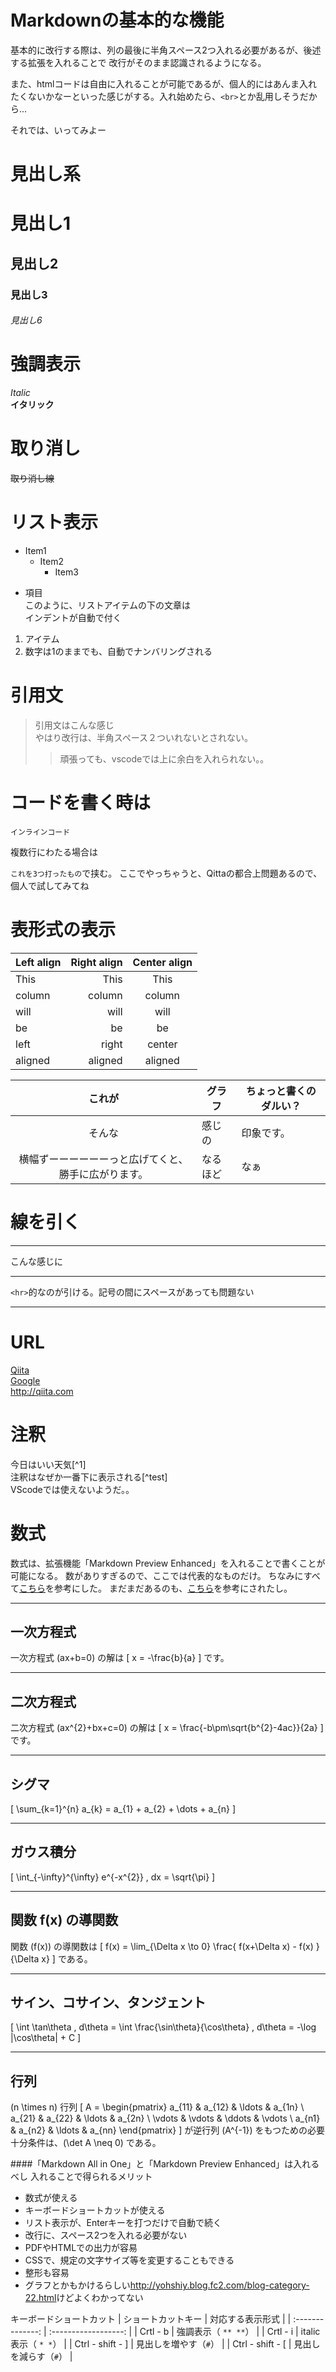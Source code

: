 # Markdownの基本的な機能
基本的に改行する際は、列の最後に半角スペース2つ入れる必要があるが、後述する拡張を入れることで
改行がそのまま認識されるようになる。

また、htmlコードは自由に入れることが可能であるが、個人的にはあんま入れたくないかなーといった感じがする。入れ始めたら、`<br>`とか乱用しそうだから...

それでは、いってみよー

# 見出し系

# 見出し1
## 見出し2
### 見出し3
###### 見出し6

# 強調表示

*Italic*  
**イタリック**  

# 取り消し

~~取り消し線~~  

# リスト表示

* Item1
  * Item2
    * Item3

- 項目  
このように、リストアイテムの下の文章は  
インデントが自動で付く

1. アイテム
1. 数字は1のままでも、自動でナンバリングされる

# 引用文

>引用文はこんな感じ  
>やはり改行は、半角スペース２ついれないとされない。
>>頑張っても、vscodeでは上に余白を入れられない。。

# コードを書く時は

`インラインコード`

複数行にわたる場合は

`これを3つ打ったもの`で挟む。
ここでやっちゃうと、Qittaの都合上問題あるので、
個人で試してみてね

# 表形式の表示

| Left align | Right align | Center align |
|:-----------|------------:|:------------:|
| This       |        This |     This     |
| column     |      column |    column    |
| will       |        will |     will     |
| be         |          be |      be      |
| left       |       right |    center    |
| aligned    |     aligned |   aligned    |



| これが | グラフ | ちょっと書くのダルい？ |
|:-----:|--------|----------------------|
|そんな|感じの|印象です。|
|横幅ずーーーーーーっと広げてくと、勝手に広がります。| なるほど| なぁ

# 線を引く

---
こんな感じに
***
`<hr>`的なのが引ける。記号の間にスペースがあっても問題ない
* * *

# URL

[Qiita](http://qiita.com/)  
[Google](https://www.google.co.jp/)  
<http://qiita.com>

# 注釈

今日はいい天気[^1]  
注釈はなぜか一番下に表示される[^test]  
VScodeでは使えないようだ。。

# 数式

数式は、拡張機能「Markdown Preview Enhanced」を入れることで書くことが可能になる。
数がありすぎるので、ここでは代表的なものだけ。
ちなみにすべて[こちら](http://www.eng.niigata-u.ac.jp/~nomoto/download/mathjax.pdf)を参考にした。
まだまだあるのも、[こちら](http://www.eng.niigata-u.ac.jp/~nomoto/download/mathjax.pdf)を参考にされたし。

***
## 一次方程式

一次方程式 \(ax+b=0\) の解は
\[
x = -\frac{b}{a}
\]
です。

***
## 二次方程式

二次方程式 \(ax^{2}+bx+c=0\) の解は
\[
x = \frac{-b\pm\sqrt{b^{2}-4ac}}{2a} 
\]
です。

***
## シグマ
\[
\sum_{k=1}^{n} a_{k} = a_{1} + a_{2} + \dots + a_{n}
\]

***
## ガウス積分
\[
\int_{-\infty}^{\infty} e^{-x^{2}} \, dx = \sqrt{\pi}
\]

*** 
## 関数 f(x) の導関数

関数 \(f(x)\) の導関数は
\[
f(x) = \lim_{\Delta x \to 0} \frac{ f(x+\Delta x) - f(x) }{\Delta x}
\]
である。

***
## サイン、コサイン、タンジェント

\[
\int \tan\theta \, d\theta = \int \frac{\sin\theta}{\cos\theta} \, d\theta
= -\log |\cos\theta| + C
\]

***
## 行列

\(n \times n\) 行列
\[
A =
\begin{pmatrix}
a_{11} & a_{12} & \ldots & a_{1n} \\
a_{21} & a_{22} & \ldots & a_{2n} \\
\vdots & \vdots & \ddots & \vdots \\
a_{n1} & a_{n2} & \ldots & a_{nn}
\end{pmatrix}
\]
が逆行列 \(A^{-1}\) をもつための必要十分条件は、\(\det A \neq 0\) である。


####「Markdown All in One」と「Markdown Preview Enhanced」は入れるべし
入れることで得られるメリット
* 数式が使える
* キーボードショートカットが使える
* リスト表示が、Enterキーを打つだけで自動で続く
* 改行に、スペース2つを入れる必要がない
* PDFやHTMLでの出力が容易
* CSSで、規定の文字サイズ等を変更することもできる
* 整形も容易
* グラフとかもかけるらしい<http://yohshiy.blog.fc2.com/blog-category-22.html>けどよくわかってない

キーボードショートカット
| ショートカットキー        | 対応する表示形式       |
| :--------------: | :------------------: |
| Crtl - b         | 強調表示（ `** **`） |
| Crtl - i         | italic表示（ `* *`） |
| Ctrl - shift - ] | 見出しを増やす（`#`）    |
| Ctrl - shift - [ | 見出しを減らす（`#`）    |